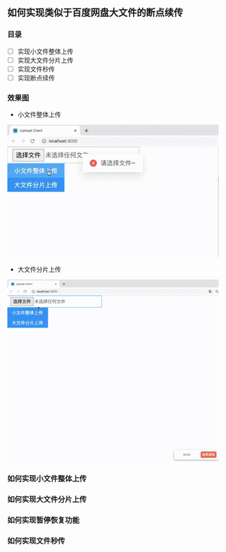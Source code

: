 ## 如何实现类似于百度网盘大文件的断点续传

### 目录

- [ ] 实现小文件整体上传
- [ ] 实现大文件分片上传
- [ ] 实现文件秒传
- [ ] 实现断点续传

### 效果图

- 小文件整体上传

![whole-upload](./assets/whole-upload.gif)

- 大文件分片上传

![part-upload](./assets/part-upload.gif)

### 如何实现小文件整体上传

### 如何实现大文件分片上传

### 如何实现暂停恢复功能

### 如何实现文件秒传

